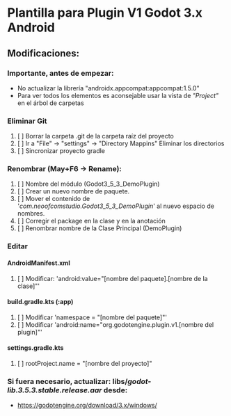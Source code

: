 # Plantilla para Plugin V1 Godot 3.x Android

## Modificaciones:

### Importante, antes de empezar:
* No actualizar la librería "androidx.appcompat:appcompat:1.5.0"
* Para ver todos los elementos es aconsejable usar la vista de _"Project"_  en el árbol de carpetas

### Eliminar Git
1. [ ] Borrar la carpeta .git de la carpeta raíz del proyecto 
2. [ ] Ir a "File" -> "settings" -> "Directory Mappins" Eliminar los directorios 
3. [ ] Sincronizar proyecto gradle

### Renombrar (May+F6 -> Rename):

1. [ ] Nombre del módulo (Godot3_5_3_DemoPlugin)
2. [ ] Crear un nuevo nombre de paquete.
3. [ ] Mover el contenido de '_com.neoofcomstudio.Godot3_5_3_DemoPlugin_' al nuevo espacio de nombres.
4. [ ] Corregir el package en la clase y en la anotación
5. [ ] Renombrar nombre de la Clase Principal (DemoPlugin)

### Editar

#### AndroidManifest.xml
1. [ ] Modificar: 'android:value="[nombre del paquete].[nombre de la clase]"'
#### build.gradle.kts  (:app)
1. [ ] Modificar 'namespace = "[nombre del paquete]"'
2. [ ] Modificar 'android:name="org.godotengine.plugin.v1.[nombre del plugin]"'

#### settings.gradle.kts
1. [ ] rootProject.name = "[nombre del proyecto]"

### Si fuera necesario, actualizar: libs/_godot-lib.3.5.3.stable.release.aar_ desde:

* https://godotengine.org/download/3.x/windows/